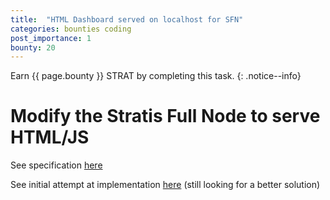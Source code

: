 ```yaml
---
title:  "HTML Dashboard served on localhost for SFN"
categories: bounties coding
post_importance: 1
bounty: 20
---
```

Earn {{ page.bounty }} STRAT by completing this task.
{: .notice--info}

# Modify the Stratis Full Node to serve HTML/JS

See specification [here](https://github.com/StratisDevelopmentFoundation/StratisDevelopmentFoundation.github.io/issues/9)

See initial attempt at implementation [here](https://github.com/StratisDevelopmentFoundation/StratisDevelopmentFoundation.github.io/issues/9) (still looking for a better solution)
